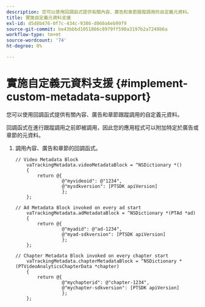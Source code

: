 ```yaml
---
description: 您可以使用回調函式提供有關內容、廣告和章節跟蹤調用的自定義元資料。
title: 實施自定義元資料支援
exl-id: d5d8b476-0f7c-434c-9386-d060a6eb99f9
source-git-commit: be43bbbd1051886c8979ff590a3197b2a7249b6a
workflow-type: tm+mt
source-wordcount: '74'
ht-degree: 0%

---
```


# 實施自定義元資料支援 {#implement-custom-metadata-support}

您可以使用回調函式提供有關內容、廣告和章節跟蹤調用的自定義元資料。

回調函式在進行跟蹤調用之前即被調用，因此您的應用程式可以附加特定於廣告或章節的元資料。

1. 調用內容、廣告和章節的回調函式。

   ```
   // Video Metadata Block 
       vaTrackingMetadata.videoMetadataBlock = ^NSDictionary *() 
       { 
           return @{ 
                    @"myvideoid": @"1234", 
                    @"mysdkversion": [PTSDK apiVersion] 
                    }; 
       }; 
   
   // Ad Metadata Block invoked on every ad start 
       vaTrackingMetadata.adMetadataBlock = ^NSDictionary *(PTAd *ad) 
       { 
           return @{ 
                    @"myadid": @"ad-1234", 
                    @"myad-sdkversion": [PTSDK apiVersion] 
                    }; 
       }; 
   
   // Chapter Metadata Block invoked on every chapter start 
       vaTrackingMetadata.chapterMetadataBlock = ^NSDictionary *(PTVideoAnalyticsChapterData *chapter) 
       { 
           return @{ 
                    @"mychapterid": @"chapter-1234", 
                    @"mychapter-sdkversion": [PTSDK apiVersion] 
                    }; 
       };
   ```
